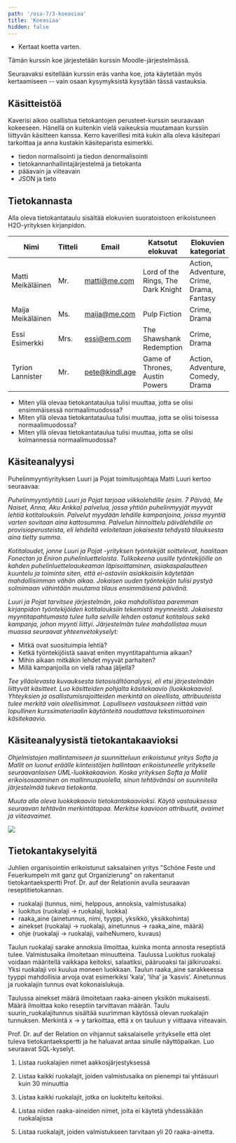 ```yaml
---
path: '/osa-7/3-koeasiaa'
title: 'Koeasiaa'
hidden: false
---
```



<text-box variant='learningObjectives' name='Oppimistavoitteet'>

- Kertaat koetta varten.

</text-box>

Tämän kurssin koe järjestetään kurssin Moodle-järjestelmässä.

Seuraavaksi esitellään kurssin eräs vanha koe, jota käytetään myös kertaamiseen -- vain osaan kysymyksistä kysytään tässä vastauksia.


## Käsitteistöä

Kaverisi aikoo osallistua tietokantojen perusteet-kurssin seuraavaan kokeeseen. Hänellä on kuitenkin vielä vaikeuksia muutamaan kurssiin liittyvän käsitteen kanssa. Kerro kaverillesi mitä kukin alla oleva käsitepari tarkoittaa ja anna kustakin käsiteparista esimerkki.

- tiedon normalisointi ja tiedon denormalisointi
- tietokannanhallintajärjestelmä ja tietokanta
- pääavain ja viiteavain
- JSON ja tieto


## Tietokannasta

Alla oleva tietokantataulu sisältää elokuvien suoratoistoon erikoistuneen H2O-yrityksen kirjanpidon.

| Nimi               | Titteli  | Email           | Katsotut elokuvat                  | Elokuvien kategoriat                      |
| --                 | --       | --              | --                                 | --                                        |
| Matti Meikäläinen  | Mr.      | matti@me.com    | Lord of the Rings, The Dark Knight | Action, Adventure, Crime, Drama, Fantasy  |
| Maija Meikäläinen  | Ms.      | maija@me.com    | Pulp Fiction                       | Crime, Drama                              |
| Essi Esimerkki     | Mrs.     | essi@em.com     | The Shawshank Redemption           | Crime, Drama                              |
| Tyrion Lannister   | Mr.      | pete@kindl.age  | Game of Thrones, Austin Powers     | Action, Adventure, Comedy, Drama          |


* Miten yllä olevaa tietokantataulua tulisi muuttaa, jotta se olisi ensimmäisessä normaalimuodossa?
* Miten yllä olevaa tietokantataulua tulisi muuttaa, jotta se olisi toisessa normaalimuodossa?
* Miten yllä olevaa tietokantataulua tulisi muuttaa, jotta se olisi kolmannessa normaalimuodossa?



## Käsiteanalyysi


Puhelinmyyntiyrityksen Luuri ja Pojat toimitusjohtaja Matti Luuri kertoo seuraavaa:

*Puhelinmyyntiyhtiö Luuri ja Pojat tarjoaa viikkolehdille (esim. 7 Päivää, Me Naiset, Anna, Aku Ankka) palvelua, jossa yhtiön puhelinmyyjät myyvät lehtiä kotitalouksiin. Palvelut myydään lehdille kampanjoina, joissa myyntiä varten sovitaan aina kattosumma. Palvelun hinnoittelu päivälehdille on provisioperusteista, eli lehdeltä veloitetaan jokaisesta tehdystä tilauksesta aina tietty summa.*

*Kotitaloudet, jonne Luuri ja Pojat -yrityksen työntekijät soittelevat, haalitaan Fonectan ja Eniron puhelinluetteloista. Tulikokeena uusille työntekijöille on kahden puhelinluetteloaukeaman läpisoittaminen, asiakaspalautteen kuuntelu ja toiminta siten, että ei-ostaviin asiakkaisiin käytetään mahdollisimman vähän aikaa. Jokaisen uuden työntekijän tulisi pystyä solmimaan vähintään muutama tilaus ensimmäisenä päivänä.*

*Luuri ja Pojat tarvitsee järjestelmän, joka mahdollistaa paremman kirjanpidon työntekijöiden kotitalouksiin tekemistä myynneistä. Jokaisesta myyntitapahtumasta tulee tulla selville lehden ostanut kotitalous sekä kampanja, johon myynti liittyi. Järjestelmän tulee mahdollistaa muun muassa seuraavat yhteenvetokyselyt:*


* Mitkä ovat suosituimpia lehtiä?
* Ketkä työntekijöistä saavat eniten myyntitapahtumia aikaan?
* Mihin aikaan mitkäkin lehdet myyvät parhaiten?
* Millä kampanjoilla on vielä rahaa jäljellä?

*Tee ylläolevasta kuvauksesta tietosisältöanalyysi, eli etsi järjestelmään liittyvät käsitteet. Luo käsitteiden pohjalta käsitekaavio (luokkakaavio). Yhteyksien ja osallistumisrajoitteiden merkintä on oleellista, attribuuteista tulee merkitä vain oleellisimmat. Lopulliseen vastaukseen riittää vain lopullinen kurssimateriaalin käytänteitä noudattava tekstimuotoinen käsitekaavio.*

<quiznator id="5c73a0c114524713f95a5b5c"></quiznator>


## Käsiteanalyysistä tietokantakaavioksi

*Ohjelmistojen mallintamiseen ja suunnitteluun erikoistunut yritys Softa ja Mallit on luonut eräälle kiinteistöjen hallintaan erikoistuneelle yritykselle seuraavanlaisen UML-luokkakaavion. Koska yrityksen Softa ja Mallit erikoisosaaminen on mallinnuspuolella, sinun tehtävänäsi on suunnitella järjestelmää tukeva tietokanta.*

*Muuta alla oleva luokkakaavio tietokantakaavioksi. Käytä vastauksessa seuraavan tehtävän merkintätapaa. Merkitse kaavioon attribuutit, avaimet ja viiteavaimet.*

<img src="../img/huoltotapahtumat.png"/>


<quiznator id="5c73a1a7017ffc13eddce954"></quiznator>


## Tietokantakyselyitä

Juhlien organisointiin erikoistunut saksalainen yritys "Schöne Feste und Feuerkumpeln mit ganz gut Organizierung" on rakentanut tietokantaekspertti Prof. Dr. auf der Relationin avulla  seuraavan reseptitietokannan.

* ruokalaji (tunnus, nimi, helppous, annoksia, valmistusaika)
* luokitus (ruokalaji -> ruokalaji, luokka)
* raaka_aine (ainetunnus, nimi, tyyppi, yksikkö, yksikkohinta)
* ainekset (ruokalaji -> ruokalaji, ainetunnus -> raaka_aine, määrä)
* ohje (ruokalaji -> ruokalaji, vaiheNumero, kuvaus)

Taulun ruokalaji sarake annoksia ilmoittaa, kuinka monta annosta reseptistä tulee. Valmistusaika ilmoitetaan minuutteina. Taulussa Luokitus ruokalaji voidaan määritellä vaikkapa keitoksi, salaatiksi, pääruoaksi tai jälkiruoaksi. Yksi ruokalaji voi kuulua moneen luokkaan. Taulun raaka_aine sarakkeessa tyyppi mahdollisia arvoja ovat esimerkiksi ’kala’, ’liha’ ja ’kasvis’. Ainetunnus ja ruokalajin tunnus ovat kokonaislukuja.

Taulussa ainekset määrä ilmoitetaan raaka-aineen yksikön mukaisesti. Määrä ilmoittaa koko reseptiin tarvittavan määrän. Taulu suurin_ruokalajitunnus sisältää suurimman käytössä olevan ruokalajin tunnuksen. Merkintä x -> y tarkoittaa, että x on tauluun y viittaava viiteavain.

Prof. Dr. auf der Relation on vihjannut saksalaiselle yritykselle että olet tuleva tietokantaekspertti ja he haluavat antaa sinulle näyttöpaikan. Luo seuraavat SQL-kyselyt.

1. Listaa ruokalajien nimet aakkosjärjestyksessä

2. Listaa kaikki ruokalajit, joiden valmistusaika on pienempi tai yhtäsuuri kuin 30 minuuttia

3. Listaa kaikki ruokalajit, jotka on luokiteltu keitoiksi.

4. Listaa niiden raaka-aineiden nimet, joita ei käytetä yhdessäkään ruokalajissa

5. Listaa ruokalajit, joiden valmistukseen tarvitaan yli 20 raaka-ainetta.

